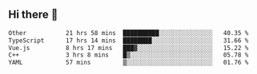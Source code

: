 ## Hi there 👋

<!--START_SECTION:waka-->

```txt
Other           21 hrs 58 mins  ██████████░░░░░░░░░░░░░░░   40.35 %
TypeScript      17 hrs 14 mins  ████████░░░░░░░░░░░░░░░░░   31.66 %
Vue.js          8 hrs 17 mins   ███▓░░░░░░░░░░░░░░░░░░░░░   15.22 %
C++             3 hrs 8 mins    █▒░░░░░░░░░░░░░░░░░░░░░░░   05.78 %
YAML            57 mins         ▒░░░░░░░░░░░░░░░░░░░░░░░░   01.76 %
```

<!--END_SECTION:waka-->
